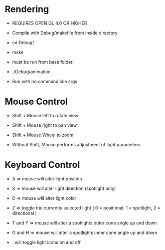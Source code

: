 Rendering
=========

* REQUIRES OPEN GL 4.0 OR HIGHER

* Compile with Debug/makefile from inside directory

* cd Debug/

* make

* must be run from base folder:

* ./Debug/animation

* Run with no command line args

Mouse Control
=============

* Shift + Mouse left to rotate view

* Shift + Mouse right to pan view

* Shift + Mouse Wheel to zoom

* Without Shift, Mouse performs adjustment of light parameters

Keyboard Control
===============

* A => mouse will alter light position

* S => mouse will alter light direction (spotlight only)

* D => mouse will alter light color

* Z => toggle the currently selected light ( 0 = positional, 1 = spotlight, 2 = directional )

* T and Y => mouse will alter a spotlights outer cone angle up and down

* G and H => mouse will alter a spotlights inner cone angle up and down

* . will toggle light icons on and off


